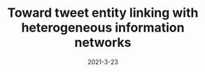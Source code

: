 ---
title: "Toward tweet entity linking with heterogeneous information networks"
authors: "Wei Shen, Yuwei Yin, Yang Yang, Jiawei Han, Jianyong Wang, Xiaojie Yuan"
collection: publications
date: 2021-3-23
venue: 'IEEE Transactions on Knowledge and Data Engineering'
paperurl: 'https://arxiv.org/pdf/2206.11130'
---
